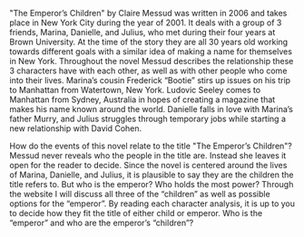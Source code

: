 "The Emperor’s Children" by Claire Messud was written in 2006 and takes place in New York City during the year of 2001. It deals with a group of 3 friends, Marina, Danielle, and Julius, who met during their four years at Brown University. At the time of the story they are all 30 years old working towards different goals with a similar idea of making a name for themselves in New York. Throughout the novel Messud describes the relationship these 3 characters have with each other, as well as with other people who come into their lives. Marina’s cousin Frederick “Bootie” stirs up issues on his trip to Manhattan from Watertown, New York. Ludovic Seeley comes to Manhattan from Sydney, Australia in hopes of creating a magazine that makes his name known around the world. Danielle falls in love with Marina’s father Murry, and Julius struggles through temporary jobs while starting a new relationship with David Cohen.

How do the events of this novel relate to the title "The Emperor’s Children"? Messud never reveals who the people in the title are. Instead she leaves it open for the reader to decide. Since the novel is centered around the lives of Marina, Danielle, and Julius, it is plausible to say they are the children the title refers to. But who is the emperor? Who holds the most power? Through the website I will discuss all three of the “children” as well as possible options for the “emperor”. By reading each character analysis, it is up to you to decide how they fit the title of either child or emperor. Who is the “emperor” and who are the emperor’s “children”?

